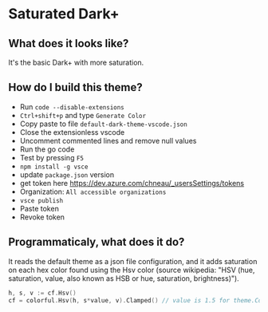 # Saturated Dark+

## What does it looks like?

It's the basic Dark+ with more saturation.

## How do I build this theme?

- Run `code --disable-extensions`
- `Ctrl+shift+p` and type `Generate Color`
- Copy paste to file `default-dark-theme-vscode.json`
- Close the extensionless vscode
- Uncomment commented lines and remove null values
- Run the go code
- Test by pressing `F5`
- `npm install -g vsce`
- update `package.json` version
- get token here https://dev.azure.com/chneau/_usersSettings/tokens
- Organization: `All accessible organizations`
- `vsce publish`
- Paste token
- Revoke token

## Programmaticaly, what does it do?

It reads the default theme as a json file configuration, and it adds saturation on each hex color found using the Hsv color (source wikipedia: "HSV (hue, saturation, value, also known as HSB or hue, saturation, brightness)").

```go
h, s, v := cf.Hsv()
cf = colorful.Hsv(h, s*value, v).Clamped() // value is 1.5 for theme.Colors and 2.3 for theme.TokenColors foregrounds
```
